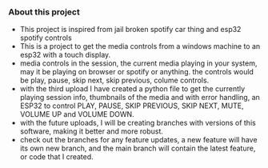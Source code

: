 ### About this project
 
- This project is inspired from jail broken spotify car thing and esp32 spotify controls
- This is a project to get the media controls from a windows machine to an esp32 with a touch display.
- media controls in the session, the current media playing in your system, may it be playing on browser or spotify or anything. the controls would be play, pause, skip next, skip previous, colume controls.
- with the third upload I have created a python file to get the currently playing session info, thumbnails of the media and with error handling, an ESP32 to control PLAY, PAUSE, SKIP PREVIOUS, SKIP NEXT, MUTE, VOLUME UP and VOLUME DOWN.
- with the future uploads, I will be creating branches with versions of this software, making it better and more robust.
- check out the branches for any feature updates, a new feature will have its own new branch, and the main branch will contain the latest feature, or code that I created.
